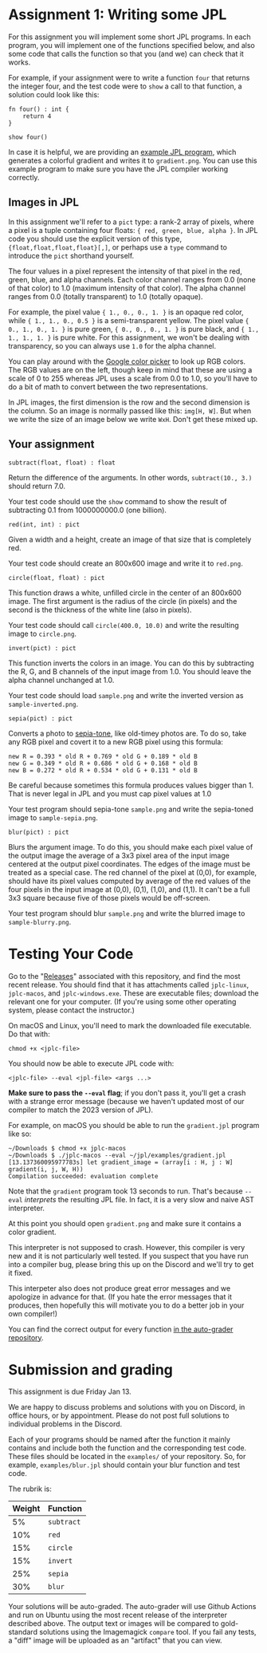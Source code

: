 Assignment 1: Writing some JPL
==============================

For this assignment you will implement some short JPL programs. In
each program, you will implement one of the functions specified below,
and also some code that calls the function so that you (and we) can
check that it works.

For example, if your assignment were to write a function `four` that
returns the integer four, and the test code were to `show` a call to
that function, a solution could look like this:

```
fn four() : int {
    return 4
}

show four()
```

In case it is helpful, we are providing an [example JPL
program](gradient.jpl), which generates a colorful gradient and writes
it to `gradient.png`. You can use this example program to make sure
you have the JPL compiler working correctly.

## Images in JPL

In this assignment we'll refer to a `pict` type: a rank-2 array of
pixels, where a pixel is a tuple containing four floats: `{ red,
green, blue, alpha }`. In JPL code you should use the explicit
version of this type, `{float,float,float,float}[,]`, or perhaps use a
`type` command to introduce the `pict` shorthand yourself.

The four values in a pixel represent the intensity of that pixel in
the red, green, blue, and alpha channels. Each color channel ranges
from 0.0 (none of that color) to 1.0 (maximum intensity of that
color). The alpha channel ranges from 0.0 (totally transparent) to 1.0
(totally opaque).

For example, the pixel value `{ 1., 0., 0., 1. }` is an opaque red
color, while `{ 1., 1., 0., 0.5 }` is a semi-transparent yellow. The
pixel value `{ 0., 1., 0., 1. }` is pure green, `{ 0., 0., 0., 1. }`
is pure black, and `{ 1., 1., 1., 1. }` is pure white. For this
assignment, we won't be dealing with transparency, so you can always
use `1.0` for the alpha channel.

You can play around with the [Google color picker][color-picker] to
look up RGB colors. The RGB values are on the left, though keep in
mind that these are using a scale of 0 to 255 whereas JPL uses a scale
from 0.0 to 1.0, so you'll have to do a bit of math to convert between
the two representations.

[color-picker]: https://www.google.com/search?q=color+picker

In JPL images, the first dimension is the row and the second dimension
is the column. So an image is normally passed like this: `img[H, W]`.
But when we write the size of an image below we write `WxH`. Don't get
these mixed up.

## Your assignment

    subtract(float, float) : float

Return the difference of the arguments. In other words,
`subtract(10., 3.)` should return 7.0.

Your test code should use the `show` command to show the result of
subtracting 0.1 from 1000000000.0 (one billion).

    red(int, int) : pict

Given a width and a height, create an image of that size that is
completely red.

Your test code should create an 800x600 image and write it to
`red.png`.

    circle(float, float) : pict

This function draws a white, unfilled circle in the center of an
800x600 image. The first argument is the radius of the circle (in
pixels) and the second is the thickness of the white line (also in
pixels).

Your test code should call `circle(400.0, 10.0)` and write the
resulting image to `circle.png`.

    invert(pict) : pict

This function inverts the colors in an image. You can do this by
subtracting the R, G, and B channels of the input image from 1.0. You
should leave the alpha channel unchanged at 1.0.

Your test code should load `sample.png` and write the inverted version
as `sample-inverted.png`.

    sepia(pict) : pict

Converts a photo to [sepia-tone][sepia], like old-timey photos are. To
do so, take any RGB pixel and covert it to a new RGB pixel using this
formula:

    new R = 0.393 * old R + 0.769 * old G + 0.189 * old B
    new G = 0.349 * old R + 0.686 * old G + 0.168 * old B
    new B = 0.272 * old R + 0.534 * old G + 0.131 * old B

Be careful because sometimes this formula produces values bigger
than 1. That is never legal in JPL and you must cap pixel values at 1.0

Your test program should sepia-tone `sample.png` and write the
sepia-toned image to `sample-sepia.png`.

[sepia]: https://www.google.com/search?q=sepia+tone&tbm=isch

    blur(pict) : pict

Blurs the argument image. To do this, you should make each pixel value
of the output image the average of a 3x3 pixel area of the input image
centered at the output pixel coordinates. The edges of the image must
be treated as a special case. The red channel of the pixel at (0,0),
for example, should have its pixel values computed by average of the
red values of the four pixels in the input image at (0,0), (0,1),
(1,0), and (1,1). It can't be a full 3x3 square because five of those
pixels would be off-screen.

Your test program should blur `sample.png` and write the blurred image
to `sample-blurry.png`.

# Testing Your Code

Go to the "[Releases][releases]" associated with this repository, and
find the most recent release. You should find that it has attachments
called `jplc-linux`, `jplc-macos`, and `jplc-windows.exe`. These are
executable files; download the relevant one for your computer. (If
you're using some other operating system, please contact the
instructor.)

[releases]: https://github.com/utah-cs4470-sp23/class/releases

On macOS and Linux, you'll need to mark the downloaded file
executable. Do that with:

    chmod +x <jplc-file>

You should now be able to execute JPL code with:

    <jplc-file> --eval <jpl-file> <args ...>

**Make sure to pass the `--eval` flag**; if you don't pass it, you'll
get a crash with a strange error message (because we haven't updated
most of our compiler to match the 2023 version of JPL).

For example, on macOS you should be able to run the `gradient.jpl`
program like so:

    ~/Downloads $ chmod +x jplc-macos
    ~/Downloads $ ./jplc-macos --eval ~/jpl/examples/gradient.jpl
    [13.137360095977783s] let gradient_image = (array[i : H, j : W] gradient(i, j, W, H))
    Compilation succeeded: evaluation complete

Note that the `gradient` program took 13 seconds to run. That's
because `--eval` _interprets_ the resulting JPL file. In fact, it is a
very slow and naive AST interpreter.

At this point you should open `gradient.png` and make sure it contains
a color gradient.

This interpreter is not supposed to crash. However, this compiler is
very new and it is not particularly well tested. If you suspect that
you have run into a compiler bug, please bring this up on the Discord
and we'll try to get it fixed.

This interpeter also does not produce great error messages and we
apologize in advance for that. (If you hate the error messages that it
produces, then hopefully this will motivate you to do a better job in
your own compiler!)

You can find the correct output for every function [in the auto-grader
repository](https://github.com/utah-cs4470-sp23/grader/tree/main/hw1).

# Submission and grading

This assignment is due Friday Jan 13.

We are happy to discuss problems and solutions with you on Discord, in
office hours, or by appointment. Please do not post full solutions to
individual problems in the Discord.

Each of your programs should be named after the function it mainly
contains and include both the function and the corresponding test
code. These files should be located in the `examples/` of your
repository. So, for example, `examples/blur.jpl` should contain your
blur function and test code.

The rubrik is:

| Weight | Function   |
|--------|------------|
| 5%     | `subtract` |
| 10%    | `red`      |
| 15%    | `circle`   |
| 15%    | `invert`   |
| 25%    | `sepia`    |
| 30%    | `blur`     |

Your solutions will be auto-graded. The auto-grader will use Github
Actions and run on Ubuntu using the most recent release of the
interpreter described above. The output text or images will be
compared to gold-standard solutions using the Imagemagick `compare`
tool. If you fail any tests, a "diff" image will be uploaded as an
"artifact" that you can view.
